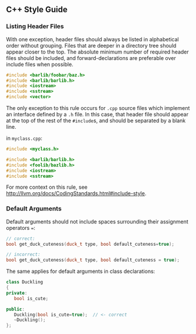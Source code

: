 ## C++ Style Guide

### Listing Header Files

With one exception, header files should always be listed in alphabetical order without grouping.  Files that are deeper in a directory tree should appear closer to the top.  The absolute minimum number of required header files should be included, and forward-declarations are preferable over include files when possible.

```cpp
#include <barlib/foobar/baz.h>
#include <barlib/barlib.h>
#include <iostream>
#include <sstream>
#include <vector>
```

The only exception to this rule occurs for `.cpp` source files which implement an interface defined by a `.h` file.  In this case, that header file should appear at the top of the rest of the `#include`s, and should be separated by a blank line.

in `myclass.cpp`:
```cpp
#include <myclass.h>

#include <barlib/barlib.h>
#include <foolib/bazlib.h>
#include <iostream>
#include <sstream>
```

For more context on this rule, see http://llvm.org/docs/CodingStandards.html#include-style.

### Default Arguments

Default arguments should not include spaces surrounding their assignment operators `=`:

```cpp
// correct:
bool get_duck_cuteness(duck_t type, bool default_cuteness=true);

// incorrect:
bool get_duck_cuteness(duck_t type, bool default_cuteness = true);
```

The same applies for default arguments in class declarations:

```cpp
class Duckling
{
private:
   bool is_cute;

public:
   Duckling(bool is_cute=true);  // <- correct
   ~Duckling();
};
```


